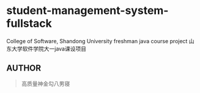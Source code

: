 # student-management-system-fullstack
College of Software, Shandong University freshman java course project 山东大学软件学院大一java课设项目



## AUTHOR

> 高质量神金勾八男寝

